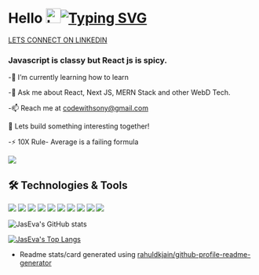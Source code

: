 
# Hello  <img src="https://github.com/codewithsonyy/codewithsonyy/assets/114895266/b9e9ff4e-8954-49d8-9018-2fbd562b42b4" alt="bootstrap" width="30" height="30"/>[![Typing SVG](https://readme-typing-svg.herokuapp.com?font=Fira+Code&pause=1000&center=true&width=435&lines=I+am+Soni+Kumari)](https://git.io/typing-svg)


[LETS CONNECT ON LINKEDIN](https://www.linkedin.com/in/soniiyy/)



### Javascript is classy but React js  is spicy. 
-🌱 I’m currently learning how to learn

-💬 Ask me about React, Next JS, MERN Stack and other WebD Tech.

-📫 Reach me at codewithsony@gmail.com

📄 Lets build something interesting together!

-⚡ 10X Rule- Average is a failing formula 

![](https://komarev.com/ghpvc/?username=codewithsonyy&color=brightgreen)



## 🛠️ Technologies & Tools
![](https://img.shields.io/badge/Code-JavaScript-informational?style=flat&color=informational&logo=javascript)
![](https://img.shields.io/badge/Code-TypeScript-informational?style=flat&color=informational)
![](https://img.shields.io/badge/Code-React-informational?style=flat&color=informational&logo=react)
![](https://img.shields.io/badge/Code-Next-informational?style=flat&color=informational&logo=Next.js)
![](https://img.shields.io/badge/Tool-Css-informational?style=flat&color=warning&logo=css)
![](https://img.shields.io/badge/Styling-Tailwind-informational?style=flat&color=warning&logo=tailwind)
![](https://img.shields.io/badge/Code-Node-informational?style=flat&color=informational&logo=node.js)
![](https://img.shields.io/badge/Db-Mongodb-informational?style=flat&color=warning&logo=mongodb)
![](https://img.shields.io/badge/Backend-Express-informational?style=flat&color=warning&logo=express)
![](https://img.shields.io/badge/versionC-Git-informational?style=flat&color=warning&logo=git)








![JasEva's GitHub stats](https://github-readme-stats.vercel.app/api?username=codewithsonyy&show_icons=true&theme=radical)<br>

[![JasEva's Top Langs](https://github-readme-stats.vercel.app/api/top-langs/?username=codewithsonyy&layout=compact&theme=radical)](https://github.com/jaseva/github-readme-stats)

- Readme stats/card generated using [rahuldkjain/github-profile-readme-generator](https://github.com/rahuldkjain/github-profile-readme-generator) 
